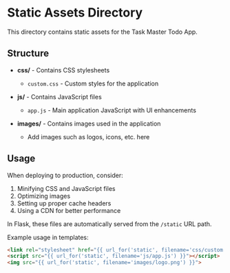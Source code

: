 # Static Assets Directory

This directory contains static assets for the Task Master Todo App.

## Structure

- **css/** - Contains CSS stylesheets
  - `custom.css` - Custom styles for the application

- **js/** - Contains JavaScript files
  - `app.js` - Main application JavaScript with UI enhancements

- **images/** - Contains images used in the application
  - Add images such as logos, icons, etc. here

## Usage

When deploying to production, consider:

1. Minifying CSS and JavaScript files
2. Optimizing images
3. Setting up proper cache headers
4. Using a CDN for better performance

In Flask, these files are automatically served from the `/static` URL path.

Example usage in templates:
```html
<link rel="stylesheet" href="{{ url_for('static', filename='css/custom.css') }}">
<script src="{{ url_for('static', filename='js/app.js') }}"></script>
<img src="{{ url_for('static', filename='images/logo.png') }}">
``` 